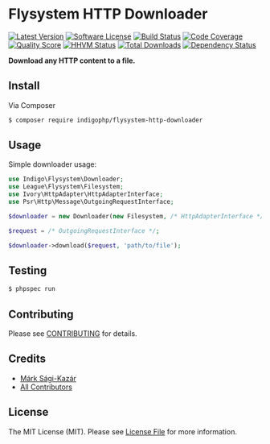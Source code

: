 # Flysystem HTTP Downloader

[![Latest Version](https://img.shields.io/github/release/indigophp/flysystem-http-downloader.svg?style=flat-square)](https://github.com/indigophp/flysystem-http-downloader/releases)
[![Software License](https://img.shields.io/badge/license-MIT-brightgreen.svg?style=flat-square)](LICENSE)
[![Build Status](https://img.shields.io/travis/indigophp/flysystem-http-downloader.svg?style=flat-square)](https://travis-ci.org/indigophp/flysystem-http-downloader)
[![Code Coverage](https://img.shields.io/scrutinizer/coverage/g/indigophp/flysystem-http-downloader.svg?style=flat-square)](https://scrutinizer-ci.com/g/indigophp/flysystem-http-downloader)
[![Quality Score](https://img.shields.io/scrutinizer/g/indigophp/flysystem-http-downloader.svg?style=flat-square)](https://scrutinizer-ci.com/g/indigophp/flysystem-http-downloader)
[![HHVM Status](https://img.shields.io/hhvm/indigophp/flysystem-http-downloader.svg?style=flat-square)](http://hhvm.h4cc.de/package/indigophp/flysystem-http-downloader)
[![Total Downloads](https://img.shields.io/packagist/dt/indigophp/flysystem-http-downloader.svg?style=flat-square)](https://packagist.org/packages/indigophp/flysystem-http-downloader)
[![Dependency Status](https://img.shields.io/versioneye/d/php/indigophp:flysystem-http-downloader.svg?style=flat-square)](https://www.versioneye.com/php/indigophp:flysystem-http-downloader)

**Download any HTTP content to a file.**


## Install

Via Composer

``` bash
$ composer require indigophp/flysystem-http-downloader
```


## Usage

Simple downloader usage:

``` php
use Indigo\Flysystem\Downloader;
use League\Flysystem\Filesystem;
use Ivory\HttpAdapter\HttpAdapterInterface;
use Psr\Http\Message\OutgoingRequestInterface;

$downloader = new Downloader(new Filesystem, /* HttpAdapterInterface */);

$request = /* OutgoingRequestInterface */;

$downloader->download($request, 'path/to/file');
```


## Testing

``` bash
$ phpspec run
```


## Contributing

Please see [CONTRIBUTING](CONTRIBUTING.md) for details.


## Credits

- [Márk Sági-Kazár](https://github.com/sagikazarmark)
- [All Contributors](https://github.com/indigophp/flysystem-http-downloader/contributors)


## License

The MIT License (MIT). Please see [License File](LICENSE) for more information.
